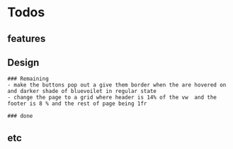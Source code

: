 # Todos 

## features


## Design
	### Remaining
	- make the buttons pop out a give them border when the are hovered on and darker shade of bluevoilet in regular state
	- change the page to a grid where header is 14% of the vw  and the footer is 8 % and the rest of page being 1fr

	### done 

## etc
